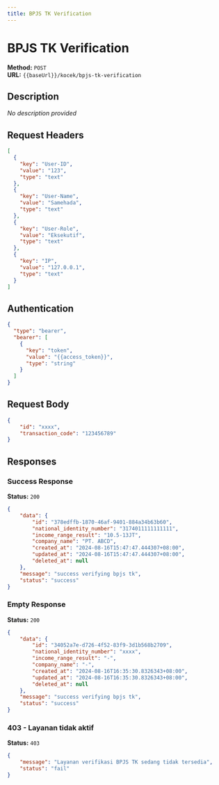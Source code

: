 ```yaml
---
title: BPJS TK Verification
---
```


# BPJS TK Verification

**Method:** `POST`  
**URL:** `{{baseUrl}}/kocek/bpjs-tk-verification`

## Description
_No description provided_

## Request Headers
```json
[
  {
    "key": "User-ID",
    "value": "123",
    "type": "text"
  },
  {
    "key": "User-Name",
    "value": "Samehada",
    "type": "text"
  },
  {
    "key": "User-Role",
    "value": "Eksekutif",
    "type": "text"
  },
  {
    "key": "IP",
    "value": "127.0.0.1",
    "type": "text"
  }
]
```

## Authentication
```json
{
  "type": "bearer",
  "bearer": [
    {
      "key": "token",
      "value": "{{access_token}}",
      "type": "string"
    }
  ]
}
```

## Request Body
```json
{
    "id": "xxxx",
    "transaction_code": "123456789"
}
```

## Responses
### Success Response

**Status:** `200`

```json
{
    "data": {
        "id": "378edffb-1870-46af-9401-884a34b63b60",
        "national_identity_number": "3174011111111111",
        "income_range_result": "10.5-13JT",
        "company_name": "PT. ABCD",
        "created_at": "2024-08-16T15:47:47.444307+08:00",
        "updated_at": "2024-08-16T15:47:47.444307+08:00",
        "deleted_at": null
    },
    "message": "success verifying bpjs tk",
    "status": "success"
}
```

### Empty Response

**Status:** `200`

```json
{
    "data": {
        "id": "34052a7e-d726-4f52-83f9-3d1b568b2709",
        "national_identity_number": "xxxx",
        "income_range_result": "-",
        "company_name": "-",
        "created_at": "2024-08-16T16:35:30.8326343+08:00",
        "updated_at": "2024-08-16T16:35:30.8326343+08:00",
        "deleted_at": null
    },
    "message": "success verifying bpjs tk",
    "status": "success"
}
```

### 403 - Layanan tidak aktif

**Status:** `403`

```json
{
    "message": "Layanan verifikasi BPJS TK sedang tidak tersedia",
    "status": "fail"
}
```

